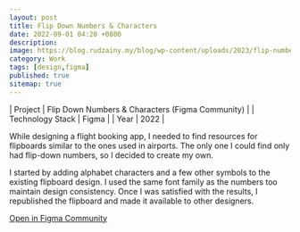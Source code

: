 ```yaml
---
layout: post
title: Flip Down Numbers & Characters
date: 2022-09-01 04:20 +0800
description:
image: https://blog.rudzainy.my/blog/wp-content/uploads/2023/flip-number-file-cover.png
category: Work
tags: [design,figma]
published: true
sitemap: true
---
```


| Project | Flip Down Numbers & Characters (Figma Community) |
| Technology Stack | Figma |
| Year | 2022 |

While designing a flight booking app, I needed to find resources for flipboards similar to the ones used in airports. The only one I could find only had flip-down numbers, so I decided to create my own.

I started by adding alphabet characters and a few other symbols to the existing flipboard design. I used the same font family as the numbers too maintain design consistency. Once I was satisfied with the results, I republished the flipboard and made it available to other designers.

[Open in Figma Community](https://www.figma.com/community/file/1126796101932547849)